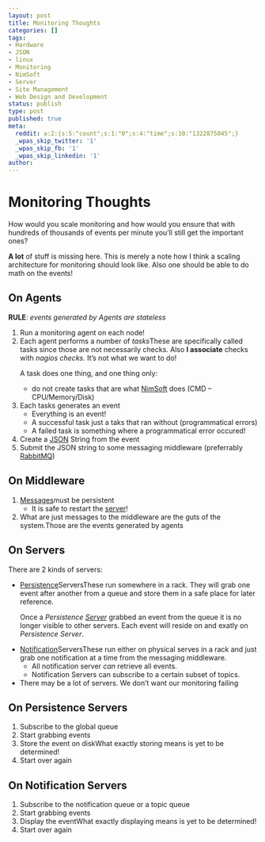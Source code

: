 ```yaml
---
layout: post
title: Monitoring Thoughts
categories: []
tags:
- Hardware
- JSON
- linux
- Monitoring
- NimSoft
- Server
- Site Management
- Web Design and Development
status: publish
type: post
published: true
meta:
  reddit: a:2:{s:5:"count";s:1:"0";s:4:"time";s:10:"1322875045";}
  _wpas_skip_twitter: '1'
  _wpas_skip_fb: '1'
  _wpas_skip_linkedin: '1'
author: 
---
```

<div class="posterous_autopost">
<h1>Monitoring Thoughts</h1>
<p>How would you scale monitoring and how would you ensure that with hundreds of thousands of events per minute you’ll still get the important ones?</p>
<p><strong>A lot</strong> of stuff is missing here. This is merely a note how I think a scaling architecture for monitoring should look like. Also one should be able to do math on the events!</p>
<h2>On Agents</h2>
<p><strong>RULE</strong>: <em>events generated by Agents are stateless</em></p>
<ol>
<li>Run a monitoring agent on each node!</li>
<li>Each agent performs a number of <em>tasks</em>These are specifically called tasks since those are not necessarily checks. Also <strong>I associate</strong> checks with <em>nagios checks</em>. It’s not what we want to do!
<p>A task does one thing, and one thing only:</p>
<ul>
<li>do not create tasks that are what <a class="zem_slink" title="Nimsoft" href="http://en.wikipedia.org/wiki/Nimsoft" rel="wikipedia">NimSoft</a> does (CMD – CPU/Memory/Disk)</li>
</ul>
</li>
<li>Each tasks generates an event
<ul>
<li>Everything is an event!</li>
<li>A successful task just a taks that ran without (programmatical errors)</li>
<li>A failed task is something where a programmatical error occured!</li>
</ul>
</li>
<li>Create a <a class="zem_slink" title="JSON" href="http://en.wikipedia.org/wiki/JSON" rel="wikipedia">JSON</a> String from the event</li>
<li>Submit the JSON string to some messaging middleware (preferrably <a class="zem_slink" title="RabbitMQ" href="http://en.wikipedia.org/wiki/RabbitMQ" rel="wikipedia">RabbitMQ</a>)</li>
</ol>
<h2>On Middleware</h2>
<ol>
<li><a class="zem_slink" title="Message" href="http://en.wikipedia.org/wiki/Message" rel="wikipedia">Messages</a>must be persistent
<ul>
<li>It is safe to restart the <a class="zem_slink" title="Server (computing)" href="http://en.wikipedia.org/wiki/Server_%28computing%29" rel="wikipedia">server</a>!</li>
</ul>
</li>
<li>What are just messages to the middleware are the guts of the system.Those are the events generated by agents</li>
</ol>
<h2>On Servers</h2>
<p>There are 2 kinds of servers:</p>
<ul>
<li><a class="zem_slink" title="Persistence (computer science)" href="http://en.wikipedia.org/wiki/Persistence_%28computer_science%29" rel="wikipedia">Persistence</a>ServersThese run somewhere in a rack. They will grab one event after another from a queue and store them in a safe place for later reference.
<p>Once a <em>Persistence <a class="zem_slink" title="File server" href="http://en.wikipedia.org/wiki/File_server" rel="wikipedia">Server</a></em> grabbed an event from the queue it is no longer visible to other servers. Each event will reside on and exatly on <em>Persistence Server</em>.</li>
<li><a class="zem_slink" title="Notification system" href="http://en.wikipedia.org/wiki/Notification_system" rel="wikipedia">Notification</a>ServersThese run either on physical serves in a rack and just grab one notification at a time from the messaging middleware.
<ul>
<li>All notification server <em>can</em> retrieve all events.</li>
<li>Notification Servers can subscribe to a certain subset of topics.</li>
</ul>
</li>
<li>There may be a lot of servers. We don’t want our monitoring failing</li>
</ul>
<h2>On Persistence Servers</h2>
<ol>
<li>Subscribe to the global queue</li>
<li>Start grabbing events</li>
<li>Store the event on diskWhat exactly storing means is yet to be determined!</li>
<li>Start over again</li>
</ol>
<h2>On Notification Servers</h2>
<ol>
<li>Subscribe to the notification queue or a topic queue</li>
<li>Start grabbing events</li>
<li>Display the eventWhat exactly displaying means is yet to be determined!</li>
<li>Start over again&nbsp;</li>
</ol>
</div>
